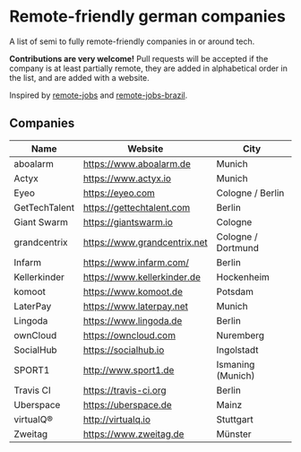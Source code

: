 # Remote-friendly german companies

A list of semi to fully remote-friendly companies in or around tech.

**Contributions are very welcome!** Pull requests will be accepted if the
company is at least partially remote, they are added in alphabetical order in
the list, and are added with a website.

Inspired by [remote-jobs](https://github.com/jessicard/remote-jobs) and
[remote-jobs-brazil](https://github.com/lerrua/remote-jobs-brazil).

## Companies

Name | Website | City
---- | ------- | ----
aboalarm | https://www.aboalarm.de | Munich
Actyx | https://www.actyx.io | Munich
Eyeo | https://eyeo.com | Cologne / Berlin
GetTechTalent | https://gettechtalent.com | Berlin
Giant Swarm | https://giantswarm.io | Cologne
grandcentrix | https://www.grandcentrix.net | Cologne / Dortmund
Infarm | https://www.infarm.com/ | Berlin
Kellerkinder | https://www.kellerkinder.de | Hockenheim
komoot | https://www.komoot.de | Potsdam
LaterPay | https://www.laterpay.net | Munich
Lingoda | https://www.lingoda.de | Berlin
ownCloud | https://owncloud.com | Nuremberg
SocialHub | https://socialhub.io | Ingolstadt
SPORT1 | http://www.sport1.de | Ismaning (Munich)
Travis CI | https://travis-ci.org | Berlin
Uberspace | https://uberspace.de | Mainz
virtualQ® | http://virtualq.io | Stuttgart
Zweitag | https://www.zweitag.de | Münster
